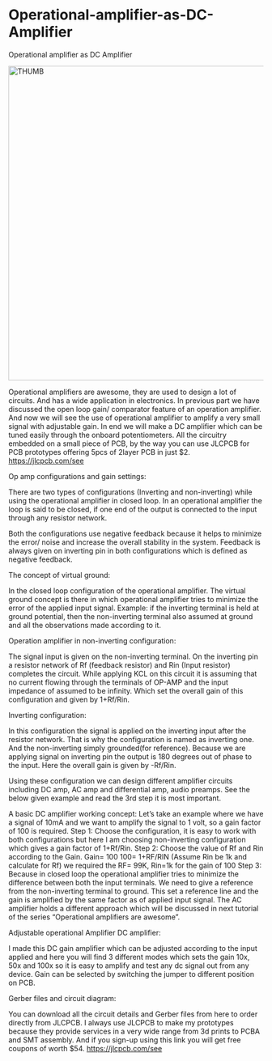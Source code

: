 # Operational-amplifier-as-DC-Amplifier
Operational amplifier as DC Amplifier

<img width="622" alt="THUMB" src="https://user-images.githubusercontent.com/97245507/227776598-1792a357-ab0b-4278-a28f-cb0d45863cb5.png">

Operational amplifiers are awesome, they are used to design a lot of circuits. And has a wide application in electronics. In previous part we have discussed the open loop gain/ comparator feature of an operation amplifier. And now we will see the use of operational amplifier to amplify a very small signal with adjustable gain. In end we will make a DC amplifier which can be tuned easily through the onboard potentiometers. All the circuitry embedded on a small piece of PCB, by the way you can use JLCPCB for PCB prototypes offering 5pcs of 2layer PCB in just $2.
https://jlcpcb.com/see

Op amp configurations and gain settings:

There are two types of configurations (Inverting and non-inverting) while using the operational amplifier in closed loop. In an operational amplifier the loop is said to be closed, if one end of the output is connected to the input through any resistor network.

Both the configurations use negative feedback because it helps to minimize the error/ noise and increase the overall stability in the system. Feedback is always given on inverting pin in both configurations which is defined as negative feedback.

The concept of virtual ground:

In the closed loop configuration of the operational amplifier. The virtual ground concept is there in which operational amplifier tries to minimize the error of the applied input signal. Example: if the inverting terminal is held at ground potential, then the non-inverting terminal also assumed at ground and all the observations made according to it.

Operation amplifier in non-inverting configuration:

The signal input is given on the non-inverting terminal. On the inverting pin a resistor network of Rf (feedback resistor) and Rin (Input resistor) completes the circuit. While applying KCL on this circuit it is assuming that no current flowing through the terminals of OP-AMP and the input impedance of assumed to be infinity. Which set the overall gain of this configuration and given by 1+Rf/Rin.

Inverting configuration:

In this configuration the signal is applied on the inverting input after the resistor network. That is why the configuration is named as inverting one. And the non-inverting simply grounded(for reference). Because we are applying signal on inverting pin the output is 180 degrees out of phase to the input. Here the overall gain is given by -Rf/Rin.

Using these configuration we can design different amplifier circuits including DC amp, AC amp and differential amp, audio preamps. See the below given example and read the 3rd step it is most important.

A basic DC amplifier working concept:
Let’s take an example where we have a signal of 10mA and we want to amplify the signal to 1 volt, so a gain factor of 100 is required.
Step 1: Choose the configuration, it is easy to work with both configurations but here I am choosing non-inverting configuration which gives a gain factor of 1+Rf/Rin.
Step 2: Choose the value of Rf and Rin according to the Gain.
Gain= 100
100= 1+RF/RIN (Assume Rin be 1k and calculate for Rf)
we required the RF= 99K, Rin=1k for the gain of 100
Step 3: Because in closed loop the operational amplifier tries to minimize the difference between both the input terminals. We need to give a reference from the non-inverting terminal to ground. This set a reference line and the gain is amplified by the same factor as of applied input signal. The AC amplifier holds a different approach which will be discussed in next tutorial of the series “Operational amplifiers are awesome”.

Adjustable operational Amplifier DC amplifier:

I made this DC gain amplifier which can be adjusted according to the input applied and here you will find 3 different modes which sets the gain 10x, 50x and 100x so it is easy to amplify and test any dc signal out from any device. Gain can be selected by switching the jumper to different position on PCB.

Gerber files and circuit diagram:

You can download all the circuit details and Gerber files from here to order directly from JLCPCB. I always use JLCPCB to make my prototypes because they provide services in a very wide range from 3d prints to PCBA and SMT assembly. And if you sign-up using this link you will get free coupons of worth $54.
https://jlcpcb.com/see
